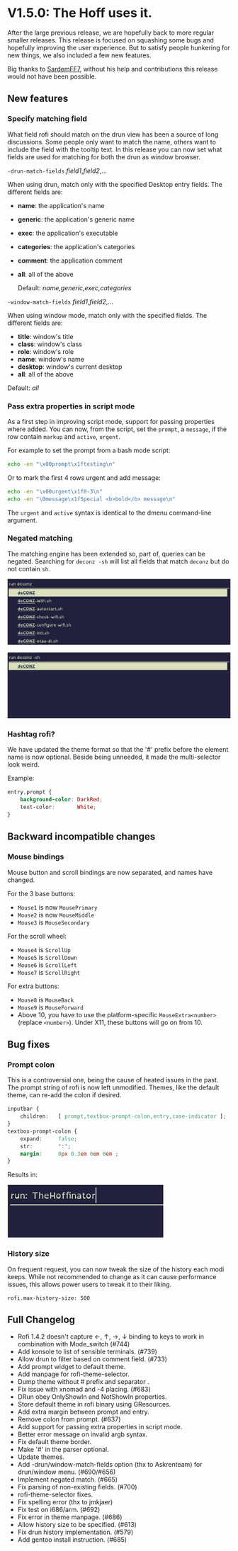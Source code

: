 # V1.5.0: The Hoff uses it.

After the large previous release, we are hopefully back to more regular smaller releases.
This release is focused on squashing some bugs and hopefully improving the user experience.
But to satisfy people hunkering for new things, we also included a few new features.

Big thanks to [SardemFF7](https://www.sardemff7.net/), without his help and contributions this release would not have been possible.


## New features

### Specify matching field

What field rofi should match on the drun view has been a source of long discussions. Some people only want to match the
name, others want to include the field with the tooltip text. In this release you can now set what fields are used for
matching for both the drun as window browser.

`-drun-match-fields` *field1*,*field2*,...

When using drun, match only with the specified Desktop entry fields.
The different fields are:

* **name**: the application's name
* **generic**: the application's generic name
* **exec**: the application's  executable
* **categories**: the application's categories
* **comment**: the application comment
* **all**: all of the above

    Default: *name,generic,exec,categories*

`-window-match-fields` *field1*,*field2*,...

When using window mode, match only with the specified fields.
The different fields are:

* **title**: window's title
* **class**: window's class
* **role**: window's role
* **name**: window's name
* **desktop**: window's current desktop
* **all**: all of the above

Default: *all*

### Pass extra properties in script mode

As a first step in improving script mode, support for passing properties where added.
You can now, from the script, set the `prompt`, a `message`, if the row contain `markup` and `active`, `urgent`.

For example to set the prompt from a bash mode script:

```bash
echo -en "\x00prompt\x1ftesting\n"
```

Or to mark the first 4 rows urgent and add message:
```bash
echo -en "\x00urgent\x1f0-3\n"
echo -en "\0message\x1fSpecial <b>bold</b> message\n"
```

The `urgent` and `active` syntax is identical to the dmenu command-line argument.

### Negated matching

The matching engine has been extended so, part of, queries can be negated. Searching for `deconz -sh` will list all
fields that match `deconz` but do not contain `sh`.

![match](rofi-match.png)

![match negated](rofi-neg-match.png)

### Hashtag rofi?

We have updated the theme format so that the '#' prefix before the element name is now optional.
Beside being unneeded, it made the multi-selector look weird.

Example:

```css
entry,prompt {
    background-color: DarkRed;
    text-color:       White;
}
```

## Backward incompatible changes

### Mouse bindings

Mouse button and scroll bindings are now separated, and names have changed.

For the 3 base buttons:

- `Mouse1` is now `MousePrimary`
- `Mouse2` is now `MouseMiddle`
- `Mouse3` is `MouseSecondary`

For the scroll wheel:

- `Mouse4` is `ScrollUp`
- `Mouse5` is `ScrollDown`
- `Mouse6` is `ScrollLeft`
- `Mouse7` is `ScrollRight`

For extra buttons:

- `Mouse8` is `MouseBack`
- `Mouse9` is `MouseForward`
- Above 10, you have to use the platform-specific `MouseExtra<number>` (replace `<number>`). Under X11, these buttons will go on from 10.

## Bug fixes

### Prompt colon

This is a controversial one, being the cause of heated issues in the past. The prompt string of rofi is now left
unmodified. Themes, like the default theme, can re-add the colon if desired.

```css
inputbar {
    children:   [ prompt,textbox-prompt-colon,entry,case-indicator ];
}
textbox-prompt-colon {
    expand:     false;
    str:        ":";
    margin:     0px 0.3em 0em 0em ;
}
```

Results in:

![rofi colon](rofi-colon.png)

### History size

On frequent request, you can now tweak the size of the history each modi keeps. While not recommended to change as it
can cause performance issues, this allows power users to tweak it to their liking.

```
rofi.max-history-size: 500
```

## Full Changelog
 - Rofi 1.4.2 doesn't capture ←, ↑, →, ↓ binding to keys to work in combination with Mode_switch (#744)
 - Add konsole to list of sensible terminals. (#739)
 - Allow drun to filter based on comment field. (#733)
 - Add prompt widget to default theme.
 - Add manpage for rofi-theme-selector.
 - Dump theme without # prefix and separator .
 - Fix issue with xnomad and -4 placing. (#683)
 - DRun obey OnlyShowIn and NotShowIn properties.
 - Store default theme in rofi binary using GResources.
 - Add extra margin between prompt and entry.
 - Remove colon from prompt. (#637)
 - Add support for passing extra properties in script mode.
 - Better error message on invalid argb syntax.
 - Fix default theme border.
 - Make '#' in the parser optional.
 - Update themes.
 - Add -drun/window-match-fields option (thx to Askrenteam) for drun/window menu. (#690/#656)
 - Implement negated match. (#665)
 - Fix parsing of non-existing fields. (#700)
 - rofi-theme-selector fixes.
 - Fix spelling error (thx to jmkjaer)
 - Fix test on i686/arm. (#692)
 - Fix error in theme manpage. (#686)
 - Allow history size to be specified. (#613)
 - Fix drun history implementation. (#579)
 - Add gentoo install instruction. (#685)
